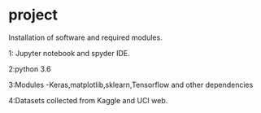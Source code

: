 # project
Installation of software and required modules.

1: Jupyter notebook and spyder IDE.

2:python 3.6

3:Modules -Keras,matplotlib,sklearn,Tensorflow and other dependencies

4:Datasets collected from Kaggle and UCI web.

